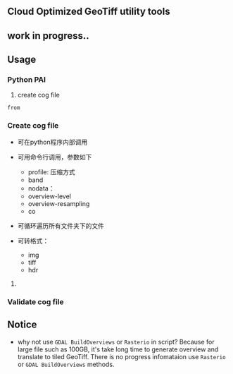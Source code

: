 ## Cloud Optimized GeoTiff utility tools

## work in progress..

## Usage

### Python PAI
1. create cog file
```
from 
```
### Create cog file
- 可在python程序内部调用
- 可用命令行调用，参数如下
  - profile: 压缩方式
  - band
  - nodata：
  - overview-level
  - overview-resampling
  - co


- 可循环遍历所有文件夹下的文件
- 可转格式：
  - img
  - tiff
  - hdr

1. 

### Validate cog file
 

## Notice
- why not use `GDAL BuildOverviews` or `Rasterio` in script?
  Because for large file such as 100GB, it's take long time to generate overview and translate to tiled GeoTiff. There is no progress infomataion use `Rasterio` or `GDAL BuildOverviews` methods.
